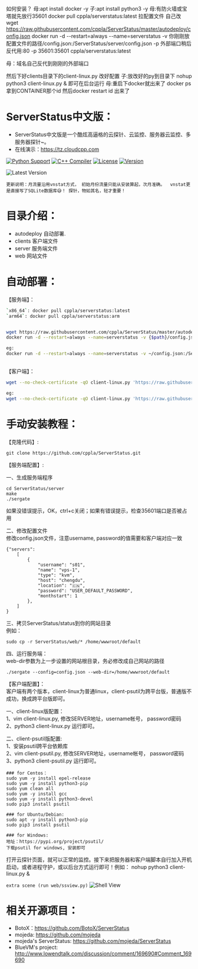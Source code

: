 如何安装？
母:apt install docker -y  子:apt install python3 -y
母:有防火墙或宝塔就先放行35601
docker pull cppla/serverstatus:latest
拉配置文件 自己改 wget https://raw.githubusercontent.com/cppla/ServerStatus/master/autodeploy/config.json
docker run -d --restart=always --name=serverstatus -v 你刚刚放配置文件的路径/config.json:/ServerStatus/server/config.json -p 外部端口稍后反代用:80 -p 35601:35601 cppla/serverstatus:latest

母：域名自己反代到刚刚的外部端口

然后下好clients目录下的client-linux.py 改好配置
子:放改好的py到目录下 nohup python3 client-linux.py &   即可在后台运行
母:重启下docker就出来了 docker ps 拿到CONTAINER那个id 
然后docker restart id
出来了


























# ServerStatus中文版：   

* ServerStatus中文版是一个酷炫高逼格的云探针、云监控、服务器云监控、多服务器探针~。
* 在线演示：https://tz.cloudcpp.com    

[![Python Support](https://img.shields.io/badge/python-2.7%2B%20-blue.svg)](https://github.com/cppla/ServerStatus)
[![C++ Compiler](http://img.shields.io/badge/C++-GNU-blue.svg?style=flat&logo=cplusplus)](https://github.com/cppla/ServerStatus)
[![License](https://img.shields.io/badge/license-MIT-4EB1BA.svg?style=flat-square)](https://github.com/cppla/ServerStatus)
[![Version](https://img.shields.io/badge/Version-Beta%201.0.2-red)](https://github.com/cppla/ServerStatus)

![Latest Version](http://dl.cpp.la/Archive/serverstatus-1.0.2.png)

`更新说明：月流量沿用vnstat方式， 初始月份流量只能从安装算起，次月准确。  vnstat更是直接写了SQLite数据库😅！ 探针，物如其名，轻才重要！`    

# 目录介绍：

* autodeploy    自动部署.
* clients       客户端文件
* server        服务端文件
* web           网站文件                            

# 自动部署：

【服务端】：
```bash
`x86_64`: docker pull cppla/serverstatus:latest
`arm64`: docker pull cppla/serverstatus:arm 


wget https://raw.githubusercontent.com/cppla/ServerStatus/master/autodeploy/config.json
docker run -d --restart=always --name=serverstatus -v {$path}/config.json:/ServerStatus/server/config.json -p {$port}:80 -p {$port}:35601 cppla/serverstatus:latest

eg:
docker run -d --restart=always --name=serverstatus -v ~/config.json:/ServerStatus/server/config.json -p 80:80 -p 35601:35601 cppla/serverstatus:latest
 
```

【客户端】：
```bash
wget --no-check-certificate -qO client-linux.py 'https://raw.githubusercontent.com/cppla/ServerStatus/master/clients/client-linux.py' && nohup python3 client-linux.py SERVER={$SERVER} USER={$USER} PASSWORD={$PASSWORD} >/dev/null 2>&1 &

eg:
wget --no-check-certificate -qO client-linux.py 'https://raw.githubusercontent.com/cppla/ServerStatus/master/clients/client-linux.py' && nohup python3 client-linux.py SERVER=45.79.67.132 USER=s04  >/dev/null 2>&1 &
```

# 手动安装教程：     
   
【克隆代码】:
```
git clone https://github.com/cppla/ServerStatus.git
```

【服务端配置】:  
          
一、生成服务端程序              
```
cd ServerStatus/server
make
./sergate
```
如果没错误提示，OK，ctrl+c关闭；如果有错误提示，检查35601端口是否被占用    

二、修改配置文件         
修改config.json文件，注意username, password的值需要和客户端对应一致                 
```
{"servers":
	[
		{
			"username": "s01",
			"name": "vps-1",
			"type": "kvm",
			"host": "chengdu",
			"location": "🇨🇳",
			"password": "USER_DEFAULT_PASSWORD",
			"monthstart": 1
		},
	]
}       
```

三、拷贝ServerStatus/status到你的网站目录        
例如：
```
sudo cp -r ServerStatus/web/* /home/wwwroot/default
```

四、运行服务端：             
web-dir参数为上一步设置的网站根目录，务必修改成自己网站的路径   
```
./sergate --config=config.json --web-dir=/home/wwwroot/default   
```

【客户端配置】：          
客户端有两个版本，client-linux为普通linux，client-psutil为跨平台版，普通版不成功，换成跨平台版即可。        

一、client-linux版配置：       
1、vim client-linux.py, 修改SERVER地址，username帐号， password密码        
2、python3 client-linux.py 运行即可。      

二、client-psutil版配置:                
1、安装psutil跨平台依赖库      
2、vim client-psutil.py, 修改SERVER地址，username帐号， password密码       
3、python3 client-psutil.py 运行即可。           
```
### for Centos：
sudo yum -y install epel-release
sudo yum -y install python3-pip
sudo yum clean all
sudo yum -y install gcc
sudo yum -y install python3-devel
sudo pip3 install psutil

### for Ubuntu/Debian:
sudo apt -y install python3-pip
sudo pip3 install psutil

### for Windows:
地址：https://pypi.org/project/psutil/    
下载psutil for windows, 安装即可
```

打开云探针页面，就可以正常的监控。接下来把服务器和客户端脚本自行加入开机启动，或者进程守护，或以后台方式运行即可！例如： nohup python3 client-linux.py &  

`extra scene (run web/ssview.py)`
![Shell View](http://dl.cpp.la/Archive/serverstatus-shell.png)


# 相关开源项目： 

* BotoX：https://github.com/BotoX/ServerStatus
* mojeda: https://github.com/mojeda 
* mojeda's ServerStatus: https://github.com/mojeda/ServerStatus
* BlueVM's project: http://www.lowendtalk.com/discussion/comment/169690#Comment_169690
